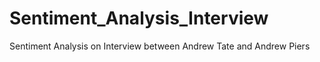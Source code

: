 # Sentiment_Analysis_Interview
Sentiment Analysis on Interview between Andrew Tate and Andrew Piers
